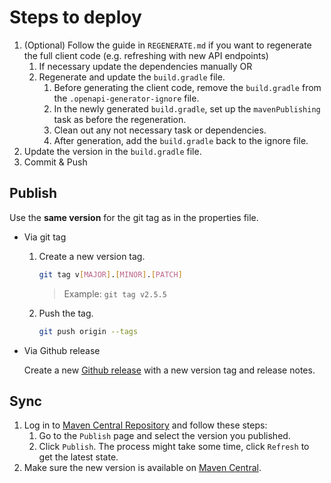 # Steps to deploy
1. (Optional) Follow the guide in `REGENERATE.md` if you want to regenerate the full client code (e.g. refreshing with new API endpoints)
   1. If necessary update the dependencies manually OR
   2. Regenerate and update the `build.gradle` file.
      1. Before generating the client code, remove the `build.gradle` from the `.openapi-generator-ignore` file.
      2. In the newly generated `build.gradle`, set up the `mavenPublishing` task as before the regeneration.
      3. Clean out any not necessary task or dependencies.
      4. After generation, add the `build.gradle` back to the ignore file.   
2. Update the version in the `build.gradle` file.
3. Commit & Push

## Publish
Use the **same version** for the git tag as in the properties file.
- Via git tag
    1. Create a new version tag.
       ```bash
       git tag v[MAJOR].[MINOR].[PATCH]
       ```
       > Example: `git tag v2.5.5`
    2. Push the tag.
       ```bash
       git push origin --tags
       ```
- Via Github release 

  Create a new [Github release](https://github.com/configcat/configcat-publicapi-java-client/releases) with a new version tag and release notes.

## Sync
1. Log in to [Maven Central Repository](https://central.sonatype.org/) and follow these steps:
    1. Go to the `Publish` page and select the version you published.
    2. Click `Publish`. The process might take some time, click `Refresh` to get the latest state.
2. Make sure the new version is available on [Maven Central](https://central.sonatype.com/search?q=com.configcat.configcat-publicapi-java-client).